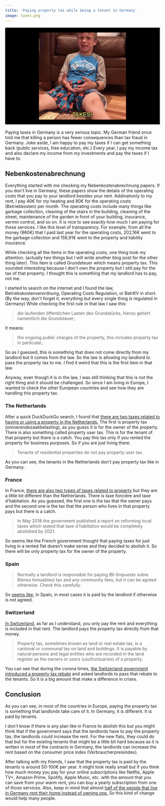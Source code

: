 ```yaml
---
title: 'Paying property tax while being a tenant in Germany'
image: taxes.png
---
```


![A crying kid because of the taxes in Monopoly game](/uploads/taxes.png)

Paying taxes in Germany is a very serious topic. My German friend once told me that killing a person has fewer consequences than tax fraud in Germany. Joke aside, I am happy to pay my taxes if I can get something back (public services, free education, etc.) Every year, I pay my income tax and also declare my income from my investments and pay the taxes if I have to.

## Nebenkostenabrechnung

Everything started with me checking my Nebenkostenabrechnung papers. If you don't live in Germany, these papers show the details of the operating costs that you pay to your landlord besides your rent. Addinationly to my rent, I pay 40€ for my heating and 80€ for the operating costs (Betriebkosten) per month. The operating costs include many things like garbage collection, cleaning of the stairs in the building, cleaning of the street, maintenance of the garden in front of your building, insurance, vermin control, and so on. It is nice to see exactly how much I am paying for these services. I like this level of transparency. For example, from all the money (960€) that I paid last year for the operating costs, 202,16€ went to the garbage collection and 156,91€ went to the property and liability insurance.

While checking all the items in the operating costs, one thing took my attention. (actually two things but I will write another blog post for the other thing later). This item is called Grundsteuer which means property tax. This sounded interesting because I don't own the property but I still pay for the tax of that property. I thought this is something that my landlord has to pay, not me.

I started to search on the internet and I found the law, Betriebskostenverordnung, Operating Costs Regulation, or BetrKV in short. (By the way, don't forget it, everything but every single thing is regulated in Germany) While checking the first rule in that law I saw this:

> die laufenden öffentlichen Lasten des Grundstücks, hierzu gehört namentlich die Grundsteuer;

It means:

> the ongoing public charges of the property,
this includes property tax in particular;

So as I guessed, this is something that does not come directly from my landlord but it comes from the law. So the law is allowing my landlord to pass the property tax to me. I find it weird that this is the first item in that law.

Anyway, even though it is in the law, I was still thinking that this is not the right thing and it should be challenged. So since I am living in Europe, I wanted to check the other European countries and see how they are handling this property tax.

### The Netherlands

After a quick DuckDuckGo search, I found that [there are two taxes related to having or using a property in the Netherlands.](https://www.amsterdam.nl/en/municipal-taxes/property-tax-ozb/) The first is property tax (onroerendezaakbelasting), as you guess it is for the owner of the property. There is also something called property user tax. This is for the tenant of that property but there is a catch. You pay this tax only if you rented the property for business purposes. So if you are just living there:

> Tenants of residential properties do not pay property user tax.

As you can see, the tenants in the Netherlands don't pay property tax like in Germany.

### France

In France, [there are also two types of taxes related to property](https://www.completefrance.com/french-property/tax/what-is-taxe-d-habitation-and-do-i-have-to-pay-it-1-4872636) but they are a little bit different than the Netherlands. There is taxe foncière and taxe d’habitation. As you guessed, the first one is the tax that the owner pays and the second one is the tax that the person who lives in that property pays but there is a catch.

> In May 2018 the government published a report on reforming local taxes which stated that taxe d'habitation would be completely abolished by 2021.

So seems like the French government thought that paying taxes for just living in a rented flat doesn't make sense and they decided to abolish it. So there will be only property tax for the owner of the property.

### Spain

> Normally a landlord is responsible for paying IBI (Impuesto sobre Bienes Inmuebles) tax and any community fees, but it can be agreed otherwise. Check this carefully.

So [seems like](https://www.guidesglobal.com/renting-a-property-in-spain/), in Spain, in most cases it is paid by the landlord if otherwise is not agreed.


### Switzerland

[In Switzerland](https://www.ch.ch/en/property-tax/), as far as I understand, you only pay the rent and everything is included in that rent. The landlord pays the property tax directly from that money.

> Property tax, sometimes known as land or real estate tax, is a cantonal or communal tax on land and buildings. It is payable by natural persons and legal entities who are recorded in the land register as the owners or users (usufructuaries) of a property.

You can see that during the corona times, [the Switzerland government introduced a property tax rebate](https://www.straitstimes.com/politics/landlords-must-pass-on-rebates-to-tenants-in-timely-manner) and asked landlords to pass that rebate to the tenants. So it is a big amount that make a difference in crises.

## Conclusion

As you can see, in most of the countries in Europe, paying the property tax is something that landlords take care of it. In Germany, it is different. It is paid by tenants.

I don't know if there is any plan like in France to abolish this but you might think that if the government says that the landlords have to pay the property tax, the landlords could increase the rent. For the new flats, they could do that but for the existing tenants that might be a little bit hard because as it is written in most of the contracts in Germany, the landlords can increase the rent based on the consumer price index (Verbraucherpreisindex).

After talking with my friends, I saw that the property tax is paid by the tenants is around 50-100€ per year. It might look really small but if you think how much money you pay for your online subscriptions like Netflix, Apple TV+, Amazon Prime, Spotify, Apple Music, etc. with the amount that you can save from your warm rent, you can buy a yearly subscription from one of those services. Also, keep in mind that almost [half of the people that live in Germany rent their home instead of owning one.](https://www.statista.com/statistics/246355/home-ownership-rate-in-europe/) So this kind of change would help many people.
